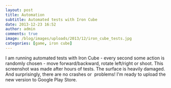 ```yaml
---
layout: post
title: Automation
subtitle: Automated tests with Iron Cube
date: 2013-12-23 16:52
author: admin
comments: true
image: /blog/images/uploads/2013/12/iron_cube_tests.jpg
categories: [game, iron cube]
---
```

I am running automated tests with Iron Cube - every second some action is randomly chosen - move forward/backward, rotate left/right or shoot. This screenshot was made after hours of tests. The surface is heavily damaged. And surprisingly, there are no crashes or  problems! I'm ready to upload the new version to Google Play Store.

